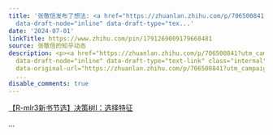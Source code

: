 ```yaml
---
title: '张敬信发布了想法: <a href="https://zhuanlan.zhihu.com/p/706500841?utm_campaign=" data-insert-way="force"
  data-draft-node="inline" data-draft-type="tex...'
date: '2024-07-01'
linkTitle: https://www.zhihu.com/pin/1791269009179668481
source: 张敬信的知乎动态
description: <p><a href="https://zhuanlan.zhihu.com/p/706500841?utm_campaign=" data-insert-way="force"
  data-draft-node="inline" data-draft-type="text-link" class="internal" data-icon-type="link"
  data-original-url="https://zhuanlan.zhihu.com/p/706500841?utm_campaign=">【R-mlr3新书节选】决策树I：选择特征</a></p>
  ...
disable_comments: true
---
```

<p><a href="https://zhuanlan.zhihu.com/p/706500841?utm_campaign=" data-insert-way="force" data-draft-node="inline" data-draft-type="text-link" class="internal" data-icon-type="link" data-original-url="https://zhuanlan.zhihu.com/p/706500841?utm_campaign=">【R-mlr3新书节选】决策树I：选择特征</a></p> ...